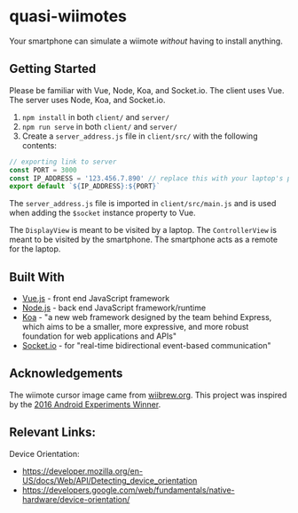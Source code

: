 # quasi-wiimotes

Your smartphone can simulate a wiimote _without_ having to install anything.

## Getting Started

Please be familiar with Vue, Node, Koa, and Socket.io. The client uses Vue. The server uses Node, Koa, and Socket.io.

1. `npm install` in both `client/` and `server/`
2. `npm run serve` in both `client/` and `server/`
3. Create a `server_address.js` file in `client/src/` with the following contents:
```js
// exporting link to server
const PORT = 3000
const IP_ADDRESS = '123.456.7.890' // replace this with your laptop's public ip address so you can test it out on your own network
export default `${IP_ADDRESS}:${PORT}`
```
The `server_address.js` file is imported in `client/src/main.js` and is used when adding the `$socket` instance property to Vue.

The `DisplayView` is meant to be visited by a laptop. The `ControllerView` is meant to be visited by the smartphone. The smartphone acts as a remote for the laptop.

## Built With
* [Vue.js](https://vuejs.org/) - front end JavaScript framework
* [Node.js](https://nodejs.org/en/) - back end JavaScript framework/runtime
* [Koa](https://koajs.com/) - "a new web framework designed by the team behind Express, which aims to be a smaller, more expressive, and more robust foundation for web applications and APIs"
* [Socket.io](https://socket.io/) - for "real-time bidirectional event-based communication"

## Acknowledgements
The wiimote cursor image came from [wiibrew.org](http://wiibrew.org/wiki/Wii_Homebrew_Cursors).
This project was inspired by the [2016 Android Experiments Winner](https://experiments.withgoogle.com/3d-controller).

## Relevant Links:
Device Orientation:
* https://developer.mozilla.org/en-US/docs/Web/API/Detecting_device_orientation
* https://developers.google.com/web/fundamentals/native-hardware/device-orientation/